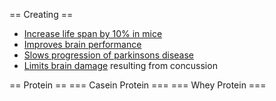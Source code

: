 == Creating ==
* [Increase life span by 10% in mice](http://www.ergo-log.com/creatinelongevity.html)
* [Improves brain performance](http://www.webmd.com/alzheimers/news/20030813/creatine-may-boost-brain-performance)
* [Slows progression of parkinsons disease](http://www.sciencedaily.com/releases/2007/03/070322105343.htm)
* [Limits brain damage](http://www.webmd.com/brain/news/20001102/creatine-may-limit-brain-damage) resulting from concussion

== Protein ==
=== Casein Protein ===
=== Whey Protein ===
